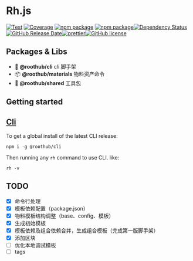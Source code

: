 # Rh.js

[![Test](https://github.com/RootLinkFE/rh.js/workflows/Test/badge.svg)](https://github.com/RootLinkFE/rh.js/actions?query=workflow%3ATest) [![Coverage](https://img.shields.io/codecov/c/github/RootLinkFE/rh.js/master.svg)](https://codecov.io/github/RootLinkFE/rh.js/) [![npm package](https://img.shields.io/npm/v/@roothub/cli.svg)](https://www.npmjs.com/package/@roothub/cli) [![npm package](https://img.shields.io/npm/dm/@roothub/cli.svg)](https://www.npmjs.com/package/@roothub/cli)[![Dependency Status](https://david-dm.org/RootLinkFE/rh.js/status.svg?style=flat-square)](https://david-dm.org/RootLinkFE/rh.js) [![GitHub Release Date](https://img.shields.io/github/release-date/RootLinkFE/rh.js.svg?style=flat-square)](https://github.com/RootLinkFE/rh.js/releases)[![prettier](https://img.shields.io/badge/code_style-prettier-ff69b4.svg?style=flat-square)](https://prettier.io/)[![GitHub license](https://img.shields.io/github/license/mashape/apistatus.svg?style=flat-square)](https://github.com/RootLinkFE/rh.js/blob/master/LICENSE)

## Packages & Libs

- 🚀 **@roothub/cli** cli 脚手架
- 📦 **@roothub/materials** 物料资产命令
- 🐠 **@roothub/shared** 工具包

## Getting started

## [Cli](./packages/cli/README.md)

To get a global install of the latest CLI release:

```shell
npm i -g @roothub/cli
```

Then running any `rh` command to use CLI. like:

```shell
rh -v
```

## TODO

- [x] 命令行处理
- [x] 模板依赖配置（package.json）
- [x] 物料模板结构调整（base、config、模板）
- [x] 生成初始模板
- [x] 模板依赖及组合依赖合并，生成组合模板（完成第一版脚手架）
- [x] 添加区块
- [ ] 优化本地调试模板
- [ ] tags
